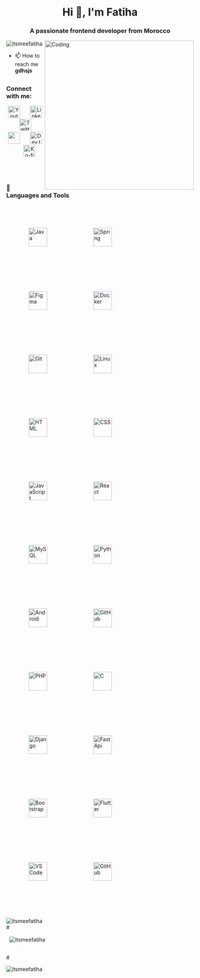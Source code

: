 <h1 align="center">Hi 👋, I'm Fatiha</h1>
<h3 align="center">A passionate frontend developer from Morocco</h3>
<img align="right" alt="Coding" width="400" src="https://i.pinimg.com/originals/bd/f3/4b/bdf34b4cc9b48276854fb78466bc5cdd.gif"/>

<p align="left"> <img src="https://komarev.com/ghpvc/?username=itsmeefatiha&label=Profile%20views&color=0e75b6&style=flat" alt="itsmeefatiha" /> </p>

- 📫 How to reach me **gdhsjs**

##

<h3 align="left">Connect with me:</h3>
<!-- Social icons section -->
<p align="center">
  <a href="https://www.youtube.com/c/DevProTips"><img width="32px" alt="Youtube" title="Youtube" src="https://i.imgur.com/qiXu7b2.png"/></a>
  &#8287;&#8287;&#8287;&#8287;&#8287;
  <a href="https://www.linkedin.com/in/jonah-lawrence/"><img width="32px" alt="LinkedIn" title="LinkedIn" src="https://i.imgur.com/yRpa1dQ.png"/></a>
  &#8287;&#8287;&#8287;&#8287;&#8287;
  <a href="https://twitter.com/DenverCoder1"><img width="32px" alt="Twitter" title="Twitter" src="https://i.imgur.com/AixJgnm.png"/></a>
  &#8287;&#8287;&#8287;&#8287;&#8287;
  <a href="https://discord.gg/fPrdqh3Zfu" alt="Discord" title="Dev Pro Tips Discord Server"><img width="32px" src="https://i.imgur.com/OViZO8J.png"/></a>
  &#8287;&#8287;&#8287;&#8287;&#8287;
  <a href="https://dev.to/denvercoder1"><img width="32px" alt="Dev.to" title="DenverCoder1 Dev.to" src="https://i.imgur.com/mVm29vK.png"></a>
  &#8287;&#8287;&#8287;&#8287;&#8287;
  <a href="https://ko-fi.com/jlawrence"><img width="32px" alt="Ko-fi" title="Buy me a coffee" src="https://i.imgur.com/PpLeD3K.png"/></a>
<!--   &#8287;&#8287;&#8287;&#8287;&#8287;
  <a href="http://eyl327.mywebcommunity.org/promos/"><img width="32px" alt="Free Stuff" title="Free gifts for you" src="https://i.imgur.com/0uVwkoZ.png"/></a> -->
</p>

<br/>

#

### 🧰 Languages and Tools

<p align="left">

<img alt="Java" width="50px" style="padding:30px; margin:30px;" src="https://cdn.jsdelivr.net/gh/devicons/devicon/icons/java/java-original.svg"/>
  <img alt="Spring" width="50px" style="padding:30px; margin:30px;" src="https://cdn.jsdelivr.net/gh/devicons/devicon/icons/spring/spring-original.svg" />
  <img alt="Figma" width="50px" style="padding:30px; margin:30px;" src="https://cdn.jsdelivr.net/gh/devicons/devicon/icons/figma/figma-original.svg" />
  <img alt="Docker" width="50px" style="padding:30px; margin:30px;" src="https://cdn.jsdelivr.net/gh/devicons/devicon/icons/docker/docker-original.svg" />
  <img alt="Git" width="50px" style="padding:30px; margin:30px;" src="https://cdn.jsdelivr.net/gh/devicons/devicon/icons/git/git-original.svg" />
  <img alt="Linux" width="50px" style="padding:30px; margin:30px;" src="https://cdn.jsdelivr.net/gh/devicons/devicon/icons/linux/linux-original.svg" />
  <img alt="HTML" width="50px" style="padding:30px; margin:30px;" src="https://cdn.jsdelivr.net/gh/devicons/devicon/icons/html5/html5-plain.svg" />
  <img alt="CSS" width="50px" style="padding:30px; margin:30px;" src="https://cdn.jsdelivr.net/gh/devicons/devicon/icons/css3/css3-plain.svg" />
  <img alt="JavaScript" width="50px" style="padding:30px; margin:30px;" src="https://cdn.jsdelivr.net/gh/devicons/devicon/icons/javascript/javascript-plain.svg" />
  <img alt="React" width="50px" style="padding:30px; margin:30px;" src="https://cdn.jsdelivr.net/gh/devicons/devicon/icons/react/react-original.svg" />
  <img alt="MySQL" width="50px" style="padding:30px; margin:30px;" src="https://cdn.jsdelivr.net/gh/devicons/devicon/icons/mysql/mysql-original.svg" />
  <img alt="Python" width="50px" style="padding:30px; margin:30px;" src="https://cdn.jsdelivr.net/gh/devicons/devicon/icons/python/python-original.svg" />
  <img alt="Android" width="50px" style="padding:30px; margin:30px;" src="https://cdn.jsdelivr.net/gh/devicons/devicon/icons/android/android-original.svg" />
  <img alt="GitHub" width="50px" style="padding:30px; margin:30px;" src="https://cdn.jsdelivr.net/gh/devicons/devicon/icons/github/github-original.svg" />
  <img alt="PHP" width="50px" style="padding:30px; margin:30px;" src="https://cdn.jsdelivr.net/gh/devicons/devicon/icons/php/php-original.svg" />
  <img alt="C" width="50px" style="padding:30px; margin:30px;" src="https://cdn.jsdelivr.net/gh/devicons/devicon/icons/c/c-original.svg" />
  <img alt="Django" width="50px" style="padding:30px; margin:30px;" src="https://cdn.jsdelivr.net/gh/devicons/devicon/icons/django/django-plain.svg" />
  <img alt="FastApi" width="50px" style="padding:30px; margin:30px;" src="https://cdn.jsdelivr.net/gh/devicons/devicon/icons/fastapi/fastapi-original.svg" />
  <img alt="Bootstrap" width="50px" style="padding:30px; margin:30px;" src="https://cdn.jsdelivr.net/gh/devicons/devicon/icons/bootstrap/bootstrap-original.svg" />
  <img alt="Flutter" width="50px" style="padding:30px; margin:30px;" src="https://cdn.jsdelivr.net/gh/devicons/devicon/icons/flutter/flutter-original.svg" />
  <img alt="VS Code" width="50px" style="padding:30px; margin:30px;" src="https://cdn.jsdelivr.net/gh/devicons/devicon/icons/vscode/vscode-original.svg" />
  <img alt="GitHub" width="50px" style="padding:30px; margin:30px;" src="https://cdn.jsdelivr.net/gh/devicons/devicon/icons/github/github-original.svg" />
</p>



#

<p>
  <img align="left" src="https://github-readme-stats.vercel.app/api/top-langs?username=itsmeefatiha&show_icons=true&locale=en&layout=compact" alt="itsmeefatiha" />
</p>
<br/>
#
<p>&nbsp;
  <img align="center" src="https://github-readme-stats.vercel.app/api?username=itsmeefatiha&show_icons=true&locale=en" alt="itsmeefatiha" />
</p>
<br/>
#
<p>
  <img align="center" src="https://github-readme-streak-stats.herokuapp.com/?user=itsmeefatiha&" alt="itsmeefatiha" />
</p>


